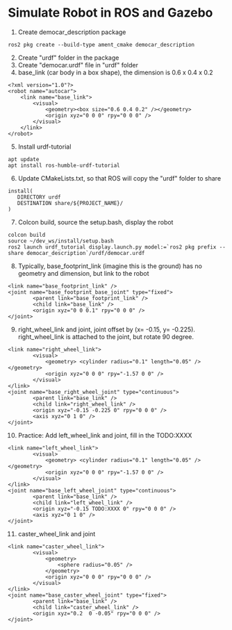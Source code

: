 # Simulate Robot in ROS and Gazebo
1. Create democar_description package
```
ros2 pkg create --build-type ament_cmake democar_description
```
2. Create "urdf" folder in the package
3. Create "democar.urdf" file in "urdf" folder
4. base_link (car body in a box shape), the dimension is 0.6 x 0.4 x 0.2
```
<?xml version="1.0"?>
<robot name="autocar">
    <link name="base_link">
        <visual>
            <geometry><box size="0.6 0.4 0.2" /></geometry>
            <origin xyz="0 0 0" rpy="0 0 0" />
        </visual>
    </link>
</robot>
```
5. Install urdf-tutorial
```
apt update
apt install ros-humble-urdf-tutorial
```
6. Update CMakeLists.txt, so that ROS will copy the "urdf" folder to share
```
install(
   DIRECTORY urdf 
   DESTINATION share/${PROJECT_NAME}/
)
```
7. Colcon build, source the setup.bash, display the robot
```
colcon build
source ~/dev_ws/install/setup.bash
ros2 launch urdf_tutorial display.launch.py model:=`ros2 pkg prefix --share democar_description`/urdf/democar.urdf
```
8. Typically, base_footprint_link (imagine this is the ground) has no geometry and dimension, but link to the robot
```
<link name="base_footprint_link" />
<joint name="base_footprint_base_joint" type="fixed">
        <parent link="base_footprint_link" />
        <child link="base_link" />
        <origin xyz="0 0 0.1" rpy="0 0 0" />
</joint>
```
9. right_wheel_link and joint, joint offset by (x= -0.15, y= -0.225). right_wheel_link is attached to the joint, but rotate 90 degree. 
```
<link name="right_wheel_link">
        <visual>
            <geometry> <cylinder radius="0.1" length="0.05" /></geometry>
            <origin xyz="0 0 0" rpy="-1.57 0 0" />
        </visual>
</link>
<joint name="base_right_wheel_joint" type="continuous">
        <parent link="base_link" />
        <child link="right_wheel_link" />
        <origin xyz="-0.15 -0.225 0" rpy="0 0 0" />
        <axis xyz="0 1 0" />
</joint>
```
10. Practice: Add left_wheel_link and joint, fill in the TODO:XXXX
```
<link name="left_wheel_link">
        <visual>
            <geometry> <cylinder radius="0.1" length="0.05" /></geometry>
            <origin xyz="0 0 0" rpy="-1.57 0 0" />
        </visual>
</link>
<joint name="base_left_wheel_joint" type="continuous">
        <parent link="base_link" />
        <child link="left_wheel_link" />
        <origin xyz="-0.15 TODO:XXXX 0" rpy="0 0 0" />
        <axis xyz="0 1 0" />
</joint>
```
11. caster_wheel_link and joint
```
<link name="caster_wheel_link">
        <visual>
            <geometry>
                <sphere radius="0.05" />
            </geometry>
            <origin xyz="0 0 0" rpy="0 0 0" />
        </visual>
</link>
<joint name="base_caster_wheel_joint" type="fixed">
        <parent link="base_link" />
        <child link="caster_wheel_link" />
        <origin xyz="0.2  0 -0.05" rpy="0 0 0" />
</joint>

```

